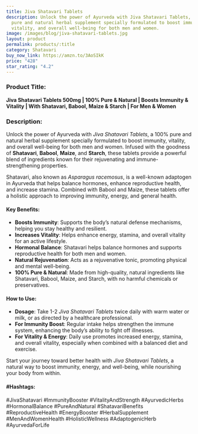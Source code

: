 ```yaml
---
title: Jiva Shatavari Tablets
description: Unlock the power of Ayurveda with Jiva Shatavari Tablets, a 100%
  pure and natural herbal supplement specially formulated to boost immunity,
  vitality, and overall well-being for both men and women.
image: /images/blog/jiva-shatavari-tablets.jpg
layout: product
permalink: products/:title
category: Shatavari
buy_now_link: https://amzn.to/3AoSIkK
price: "428"
star_rating: "4.2"
---
```

### Product Title:
**Jiva Shatavari Tablets 500mg | 100% Pure & Natural | Boosts Immunity & Vitality | With Shatavari, Babool, Maize & Starch | For Men & Women**

### Description:
Unlock the power of Ayurveda with *Jiva Shatavari Tablets*, a 100% pure and natural herbal supplement specially formulated to boost immunity, vitality, and overall well-being for both men and women. Infused with the goodness of **Shatavari**, **Babool**, **Maize**, and **Starch**, these tablets provide a powerful blend of ingredients known for their rejuvenating and immune-strengthening properties.

Shatavari, also known as *Asparagus racemosus*, is a well-known adaptogen in Ayurveda that helps balance hormones, enhance reproductive health, and increase stamina. Combined with Babool and Maize, these tablets offer a holistic approach to improving immunity, energy, and general health.

#### Key Benefits:
- **Boosts Immunity**: Supports the body’s natural defense mechanisms, helping you stay healthy and resilient.
- **Increases Vitality**: Helps enhance energy, stamina, and overall vitality for an active lifestyle.
- **Hormonal Balance**: Shatavari helps balance hormones and supports reproductive health for both men and women.
- **Natural Rejuvenation**: Acts as a rejuvenative tonic, promoting physical and mental well-being.
- **100% Pure & Natural**: Made from high-quality, natural ingredients like Shatavari, Babool, Maize, and Starch, with no harmful chemicals or preservatives.

#### How to Use:
- **Dosage**: Take 1-2 *Jiva Shatavari Tablets* twice daily with warm water or milk, or as directed by a healthcare professional.
- **For Immunity Boost**: Regular intake helps strengthen the immune system, enhancing the body’s ability to fight off illnesses.
- **For Vitality & Energy**: Daily use promotes increased energy, stamina, and overall vitality, especially when combined with a balanced diet and exercise.

Start your journey toward better health with *Jiva Shatavari Tablets*, a natural way to boost immunity, energy, and well-being, while nourishing your body from within.

#### #Hashtags:
#JivaShatavari #ImmunityBooster #VitalityAndStrength #AyurvedicHerbs #HormonalBalance #PureAndNatural #ShatavariBenefits #ReproductiveHealth #EnergyBooster #HerbalSupplement #MenAndWomenHealth #HolisticWellness #AdaptogenicHerb #AyurvedaForLife
